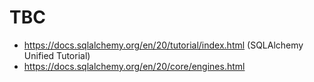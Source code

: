 # TBC

- https://docs.sqlalchemy.org/en/20/tutorial/index.html (SQLAlchemy Unified Tutorial)
- https://docs.sqlalchemy.org/en/20/core/engines.html
